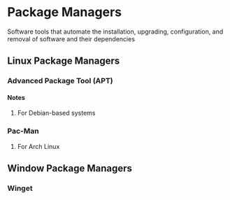# Package Managers

Software tools that automate the installation, upgrading, configuration, and removal of software and their dependencies

## Linux Package Managers

### Advanced Package Tool (APT)

#### Notes

1. For Debian-based systems

### Pac-Man

1. For Arch Linux

## Window Package Managers

### Winget
